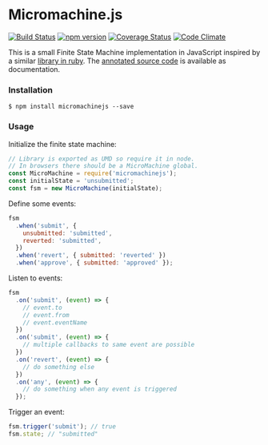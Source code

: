 # Micromachine.js

[![Build Status](https://travis-ci.org/aomran/micromachinejs.svg?branch=master)](https://travis-ci.org/aomran/micromachinejs)
[![npm version](https://badge.fury.io/js/micromachinejs.svg)](https://badge.fury.io/js/micromachinejs)
[![Coverage Status](https://coveralls.io/repos/github/aomran/micromachinejs/badge.svg)](https://coveralls.io/github/aomran/micromachinejs)
[![Code Climate](https://codeclimate.com/github/aomran/micromachinejs/badges/gpa.svg)](https://codeclimate.com/github/aomran/micromachinejs)

This is a small Finite State Machine implementation in JavaScript inspired by a similar [library in ruby](https://github.com/soveran/micromachine). The [annotated source code](https://aomran.github.io/micromachinejs/micromachine.html) is available as documentation.

### Installation

```
$ npm install micromachinejs --save
```

### Usage

Initialize the finite state machine:

```javascript
// Library is exported as UMD so require it in node.
// In browsers there should be a MicroMachine global.
const MicroMachine = require('micromachinejs');
const initialState = 'unsubmitted';
const fsm = new MicroMachine(initialState);
```

Define some events:

```javascript
fsm
  .when('submit', {
    unsubmitted: 'submitted',
    reverted: 'submitted',
  })
  .when('revert', { submitted: 'reverted' })
  .when('approve', { submitted: 'approved' });
```

Listen to events:

```javascript
fsm
  .on('submit', (event) => {
    // event.to
    // event.from
    // event.eventName
  })
  .on('submit', (event) => {
    // multiple callbacks to same event are possible
  })
  .on('revert', (event) => {
    // do something else
  })
  .on('any', (event) => {
    // do something when any event is triggered
  });
```

Trigger an event:

```javascript
fsm.trigger('submit'); // true
fsm.state; // "submitted"
```

